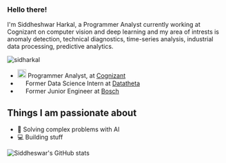 ### Hello there!

I'm Siddheshwar Harkal, a Programmer Analyst currently working at Cognizant on computer vision and deep learning and my area of intrests is anomaly detection, technical diagnostics, time-series analysis, industrial data processing, predictive analytics.

<p align="left"> <img src="https://komarev.com/ghpvc/?username=sidharkal&label=Profile%20views&color=0e75b6&style=flat" alt="sidharkal" /> </p>

- <img height="20" src="https://logos-download.com/wp-content/uploads/2019/01/Cognizant_Technology_Solutions_Corp_Logo.png"> Programmer Analyst, at [Cognizant](https://www.cognizant.com/)
- <img height="15" src="https://twitter.com/DataTheta/photo"> Former Data Science Intern at [Datatheta](https://www.datatheta.com/) 
- <img height="15" src="https://upload.wikimedia.org/wikipedia/commons/d/dd/Logo_Bosch_Sicherheitssysteme_GmbH.png"> Former Junior Engineer at [Bosch](https://www.bosch.com/) 



## Things I am passionate about

- 🤖  Solving complex problems with AI
- 💻  Building stuff

![Siddheswar's GitHub stats](https://github-readme-stats.vercel.app/api?username=sidharkal&show_icons=true&theme=radical)
